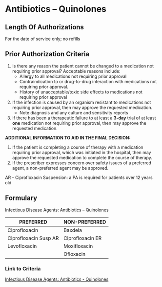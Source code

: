 # Antibiotics – Quinolones

## Length Of Authorizations

For the date of service only; no refills

## Prior Authorization Criteria

1.  Is there any reason the patient cannot be changed to a medication not requiring prior approval? Acceptable reasons include:
    -   Allergy to all medications not requiring prior approval
    -   Contraindication to or drug-to-drug interaction with medications not requiring prior approval.
    -   History of unacceptable/toxic side effects to medications not requiring prior approval
2.  If the infection is caused by an organism resistant to medications not requiring prior approval, then may approve the requested medication.
    -   Note diagnosis and any culture and sensitivity reports
3.  If there has been a therapeutic failure to at least a **3-day** trial of at least **one** medication not requiring prior approval, then may approve the requested medication.

**ADDITIONAL INFORMATION TO AID IN THE FINAL DECISION:**

1.  If the patient is completing a course of therapy with a medication requiring prior approval, which was initiated in the hospital, then may approve the requested medication to complete the course of therapy.
2.  If the prescriber expresses concern over safety issues of a preferred agent, a non-preferred agent may be approved.

AR - Ciprofloxacin Suspension: a PA is required for patients over 12 years old

## Formulary

Infectious Disease Agents: Antibiotics – Quinolones

| PREFERRED             | NON-PREFERRED    |
|-----------------------|------------------|
| Ciprofloxacin         | Baxdela          |
| Ciprofloxacin Susp AR | Ciprofloxacin ER |
| Levofloxacin          | Moxifloxacin     |
|                       | Ofloxacin        |

### Link to Criteria

[Infectious Disease Agents: Antibiotics - Quinolones](https://pharmacy.medicaid.ohio.gov/sites/default/files/20220415_UPDL_Criteria_FINAL_.pdf#page=73)
